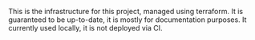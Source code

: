 This is the infrastructure for this project, managed using terraform.
It is guaranteed to be up-to-date, it is mostly for documentation purposes.
It currently used locally, it is not deployed via CI.